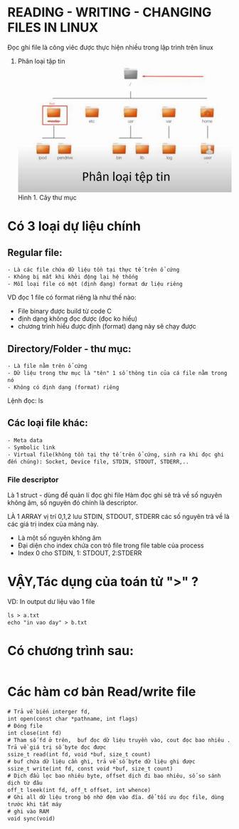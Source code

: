 # READING - WRITING - CHANGING FILES IN LINUX

Đọc ghi file là công viêc được thực hiện nhiều trong lập trình trên linux

1. Phân loại tập tin 
![ ](image.png)
Hình 1. Cây thư mục

# Có 3 loại dự liệu chính 
## Regular file:
    - Là các file chứa dữ liệu tồn tại thực tế trên ổ cứng
    - Không bị mất khi khởi động lại hệ thống
    - Mỗi loại file có một (định đạng) format dư liệu riêng

VD đọc 1 file có format riêng là như thế nào:
- File binary được build từ code C
- định dạng không đọc được (đọc ko hiểu)
- chương trình hiểu được định (format) dạng này sẽ chạy được

## Directory/Folder - thư mục:
    - Là file nằm trên ổ cứng
    - Dữ liệu trong thư mục là "tên" 1 số thông tin của cá file nằm trong nó 
    - Không có định dạng (format) riêng 
Lệnh đọc: ls
## Các loại file khác:
    - Meta data
    - Symbolic link
    - Virtual file(không tồn tại thự tế trên ổ cứng, sinh ra khi đọc ghi đến chúng): Socket, Device file, STDIN, STDOUT, STDERR,..

### File descriptor
Là 1 struct - dùng để quản lí đọc ghi file
Hàm đọc ghi sẽ trả về số nguyên không âm, số nguyên đó chính là descriptor.

LÀ 1 ARRAY 
vị trí 0,1,2 lưu STDIN, STDOUT, STDERR
các số nguyên trả về là các giá trị index của mảng này.

- Là một số nguyên không âm
- Đại diện cho index chứa con trỏ file trong file table của process
- Index 0 cho STDIN, 1: STDOUT, 2:STDERR

# VẬY,Tác dụng của toán tử ">" ?
VD:
In output dư liệu vào 1 file 
```shell
ls > a.txt
echo "in vao day" > b.txt
```
# Có chương trình sau:
```shell
```

# Các hàm cơ bản Read/write file
```shell
# Trả về biến interger fd, 
int open(const char *pathname, int flags)
# Đóng file
int close(int fd)
# Tham số fd ở trên,  buf đọc dữ liệu truyền vào, cout đọc bao nhiêu . Trả về giá trị số byte đọc được
ssize_t read(int fd, void *buf, size_t count)
# buf chứa dữ liệu cần ghi, trả về số byte dữ liệu ghi được
ssize_t write(int fd, const void *buf, size_t count)
# Dịch đầu lọc bao nhiêu byte, offset dịch đi bao nhiêu, số so sánh dịch từ đâu
off_t lseek(int fd, off_t offset, int whence)
# Ghi all dữ liệu trong bộ nhớ đệm vào đĩa. để tối ưu đọc file, dùng trước khi tắt máy
# ghi vào RAM 
void sync(void)
```



